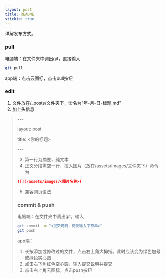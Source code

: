 ```yaml
---
layout: post
title: README
stickie: true
---
```


详解发布方式。

<!--more-->

### pull

电脑端：在文件夹中调出git，直接输入
```bash
git pull
```

app端：点击云图标，点击pull按钮
### edit

1. 文件放在/_posts/文件夹下，命名为"年-月-日-标题.md"
2. 加上头信息
<blockquote>
      <p>---</p>
      <p>layout: post</p>
      <p>title: &lt;你的标题&gt;</p>
      <p>---</p?
</blockquote>

3. 第一行为摘要，纯文本
4. 正文分段需空一行，插入图片（放在/assets/images/文件夹下）命令为
```markdown
![](/assets/images/<图片名称>)
```
5. 兼容网页语法

### commit & push

电脑端：在文件夹中调出git，输入
```bash
git commit -m "<提交说明，随便输入字符串>"
git push
```

app端：

1. 长按添加或修改过的文件，点击右上角大拇指。此时应该变为绿色加号或绿色实心圆
2. 点击右下角红色空心圆，输入提交说明并提交
3. 点击右上角云图标，点击push按钮
